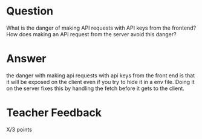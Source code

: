 # Question

What is the danger of making API requests with API keys from the frontend? How does making an API request from the server avoid this danger?

# Answer

the danger with making api requests with api keys from the front end is that it will be exposed on the client even if you try to hide it in a env file. Doing it on the server fixes this by handling the fetch before it gets to the client.

# Teacher Feedback

X/3 points
